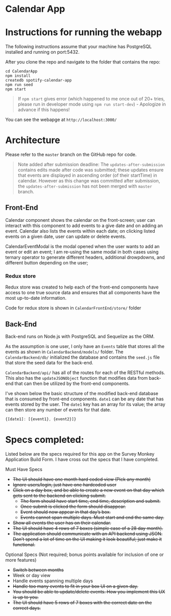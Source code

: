 # Calendar App

# Instructions for running the webapp

The following instructions assume that your machine has PostgreSQL installed and running on port:5432.

After you clone the repo and navigate to the folder that contains the repo:

    cd CalendarApp
    npm install
    createdb spotify-calendar-app
    npm run seed
    npm start

> If `npm start` gives error (which happened to me once out of 20+ tries, please run in developer mode using `npm run start-dev`) - Apologize in advance if this happens!

You can see the webapge at `http://localhost:3000/`

# Architecture

Please refer to the `master` branch on the GitHub repo for code.

> Note added after submission deadline:
> The `updates-after-submission` contains edits made after code was submitted; these updates ensure that events are displayed in ascending order (of their startTime) in calendar. However as this change was committed after submission, the `updates-after-submission` has not been merged with `master` branch.

## Front-End

Calendar component shows the calendar on the front-screen; user can interact with this component to add events to a give date and on adding an event. Calendar also lists the events within each date; on clicking listed events on a given date, user can update or delete events.

CalendarEventModal is the modal opened when the user wants to add an event or edit an event; I am re-using the same modal in both cases using ternary operator to generate different headers, additional drowpdowns, and different button depending on the user;


### Redux store

Redux store was created to help each of the front-end components have access to one true source data and ensures that all components have the most up-to-date information.

Code for redux store is shown in `CalendarFrontEnd/store/` folder

## Back-End

Back-end runs on Node.js with PostgreSQL and Sequelize as the ORM.

As the assumption is one user, I only have an `Events` table that stores all the events as shown in `CalendarBackend/models/` folder. The `CalendarBackend/db/` initialized the database and contains the `seed.js` file that store the seed data for the back-end.

`CalendarBackend/api/` has all of the routes for each of the RESTful methods. This also has the `updateJSONObject` function that modifies data from back-end that can then be utilized by the front-end components.

I've shown below the basic structure of the modified back-end database that is consumed by front-end components. `date1` can be any date that has events stored by the user. The `date1` key has an array for its value; the array can then store any number of events for that date.

```javascript
{[date1]: [{event1}, {event2}]}
```

# Specs completed:

Listed below are the specs required for this app on the Survey Monkey Application Build Form. I have cross out the specs that I have completed.

Must Have Specs

* ~~The UI should have one month hard coded view (Pick any month)~~
* ~~Ignore users/login, just have one hardcoded user~~
* ~~Click on a day box, and be able to create a new event on that day which gets sent to the backend on clicking submit.~~
    * ~~The form should have start time, end time, description and submit.~~
    * ~~Once submit is clicked the form should disappear.~~
    * ~~Event should now appear in that day’s box.~~
    * ~~Events cannot span multiple days. Must start and end the same day.~~
* ~~Show all events the user has on their calendar.~~
* ~~The UI should have 4 rows of 7 boxes (simple case of a 28 day month).~~
* ~~The application should communicate with an API backend using JSON. Don’t spend a lot of time on the UI making it look beautiful; just make it functional.~~

Optional Specs (Not required; bonus points available for inclusion of one or more features)

* ~~Switch between months~~
* Week or day view
* Handle events spanning multiple days
* ~~Handle too many events to fit in your box UI on a given day.~~
* ~~You should be able to update/delete events. How you implement this UX is up to you.~~
* ~~The UI should have 5 rows of 7 boxes with the correct date on the correct days.~~